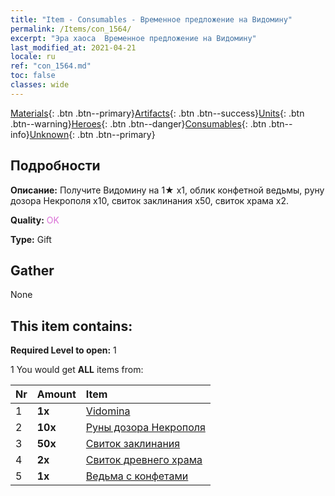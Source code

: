 ```yaml
---
title: "Item - Consumables - Временное предложение на Видомину"
permalink: /Items/con_1564/
excerpt: "Эра хаоса  Временное предложение на Видомину"
last_modified_at: 2021-04-21
locale: ru
ref: "con_1564.md"
toc: false
classes: wide
---
```

 [Materials](/ru/Items/){: .btn .btn--primary}[Artifacts](/ru/Items/Artifacts/){: .btn .btn--success}[Units](/ru/Items/Units/){: .btn .btn--warning}[Heroes](/ru/Items/Heroes/){: .btn .btn--danger}[Consumables](/ru/Items/Consumables/){: .btn .btn--info}[Unknown](/ru/Items/Unknown/){: .btn .btn--primary}

## Подробности
 **Описание:** Получите Видомину на 1★ x1, облик конфетной ведьмы, руну дозора Некрополя x10, свиток заклинания x50, свиток храма x2.

 **Quality:** <span style="color: #DA70D6">OK</span>

 **Type:** Gift

## Gather

  None

## This item contains:

 **Required Level to open:** 1

 1 You would get **ALL** items  from:

  | Nr | Amount |     Item    |
  |:---|:-------|:------------|
  | 1 |  **1x** | [Vidomina](/heroes/Видомина/) |  | 
  | 2 |  **10x** | [Руны дозора Некрополя](/ru/Items/con_755/) |  | 
  | 3 |  **50x** | [Свиток заклинания](/ru/Items/con_694/) |  | 
  | 4 |  **2x** | [Свиток древнего храма](/ru/Items/con_697/) |  | 
  | 5 |  **1x** | [Ведьма с конфетами](/ru/Items/con_1053/) |  | 
